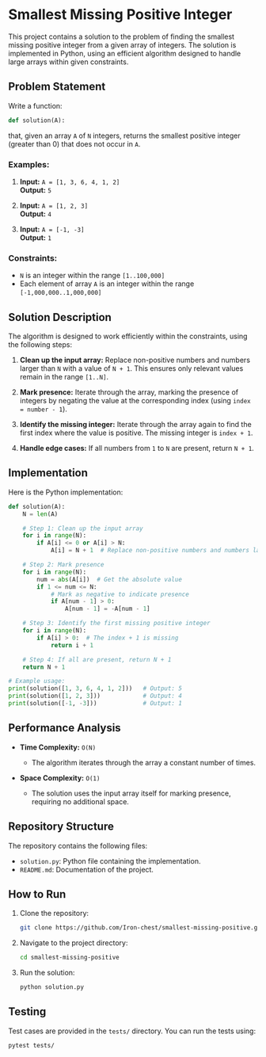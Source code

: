# Smallest Missing Positive Integer

This project contains a solution to the problem of finding the smallest missing positive integer from a given array of integers. The solution is implemented in Python, using an efficient algorithm designed to handle large arrays within given constraints.

## Problem Statement

Write a function:

```python
def solution(A):
```

that, given an array `A` of `N` integers, returns the smallest positive integer (greater than 0) that does not occur in `A`.

### Examples:

1. **Input:** `A = [1, 3, 6, 4, 1, 2]`\
   **Output:** `5`

2. **Input:** `A = [1, 2, 3]`\
   **Output:** `4`

3. **Input:** `A = [-1, -3]`\
   **Output:** `1`

### Constraints:

- `N` is an integer within the range `[1..100,000]`
- Each element of array `A` is an integer within the range `[-1,000,000..1,000,000]`

## Solution Description

The algorithm is designed to work efficiently within the constraints, using the following steps:

1. **Clean up the input array:** Replace non-positive numbers and numbers larger than `N` with a value of `N + 1`. This ensures only relevant values remain in the range `[1..N]`.

2. **Mark presence:** Iterate through the array, marking the presence of integers by negating the value at the corresponding index (using `index = number - 1`).

3. **Identify the missing integer:** Iterate through the array again to find the first index where the value is positive. The missing integer is `index + 1`.

4. **Handle edge cases:** If all numbers from `1` to `N` are present, return `N + 1`.

## Implementation

Here is the Python implementation:

```python
def solution(A):
    N = len(A)

    # Step 1: Clean up the input array
    for i in range(N):
        if A[i] <= 0 or A[i] > N:
            A[i] = N + 1  # Replace non-positive numbers and numbers larger than N

    # Step 2: Mark presence
    for i in range(N):
        num = abs(A[i])  # Get the absolute value
        if 1 <= num <= N:
            # Mark as negative to indicate presence
            if A[num - 1] > 0:
                A[num - 1] = -A[num - 1]

    # Step 3: Identify the first missing positive integer
    for i in range(N):
        if A[i] > 0:  # The index + 1 is missing
            return i + 1

    # Step 4: If all are present, return N + 1
    return N + 1

# Example usage:
print(solution([1, 3, 6, 4, 1, 2]))   # Output: 5
print(solution([1, 2, 3]))            # Output: 4
print(solution([-1, -3]))             # Output: 1
```

## Performance Analysis

- **Time Complexity:** `O(N)`

  - The algorithm iterates through the array a constant number of times.

- **Space Complexity:** `O(1)`

  - The solution uses the input array itself for marking presence, requiring no additional space.

## Repository Structure

The repository contains the following files:

- `solution.py`: Python file containing the implementation.
- `README.md`: Documentation of the project.

## How to Run

1. Clone the repository:

   ```bash
   git clone https://github.com/Iron-chest/smallest-missing-positive.git
   ```

2. Navigate to the project directory:

   ```bash
   cd smallest-missing-positive
   ```

3. Run the solution:

   ```bash
   python solution.py
   ```

## Testing

Test cases are provided in the `tests/` directory. You can run the tests using:

```bash
pytest tests/
```

 


